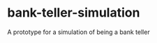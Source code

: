 bank-teller-simulation
======================

A prototype for a simulation of being a bank teller

